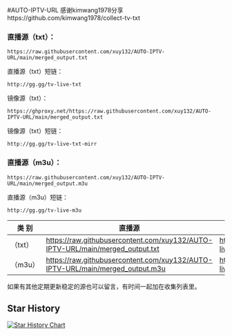#AUTO-IPTV-URL
感谢kimwang1978分享https://github.com/kimwang1978/collect-tv-txt



### **直播源（txt）：**
```
https://raw.githubusercontent.com/xuy132/AUTO-IPTV-URL/main/merged_output.txt
```
直播源（txt）短链：
```
http://gg.gg/tv-live-txt
```
镜像源（txt）：
```
https://ghproxy.net/https://raw.githubusercontent.com/xuy132/AUTO-IPTV-URL/main/merged_output.txt
```
镜像源（txt）短链：
```
http://gg.gg/tv-live-txt-mirr
```
### **直播源（m3u）：**
```
https://raw.githubusercontent.com/xuy132/AUTO-IPTV-URL/main/merged_output.m3u
```
直播源（m3u）短链：
```
http://gg.gg/tv-live-m3u
```


| 类 别  | 直播源                                       | ShortLink   |
|-------|------------------------------------------------|------------|
| （txt） |  https://raw.githubusercontent.com/xuy132/AUTO-IPTV-URL/main/merged_output.txt | http://gg.gg/tv-live-txt   |
| （m3u） |  https://raw.githubusercontent.com/xuy132/AUTO-IPTV-URL/main/merged_output.m3u | http://gg.gg/tv-live-m3u   |
如果有其他定期更新稳定的源也可以留言，有时间一起加在收集列表里。


## Star History

[![Star History Chart](https://api.star-history.com/svg?repos=xuy132/AUTO-IPTV-URL&type=Date)](https://star-history.com/#xuy132/AUTO-IPTV-URL&Date)





